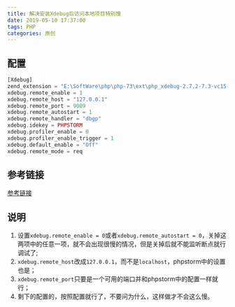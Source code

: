 ```yaml
---
title: 解决安装Xdebug后访问本地项目特别慢
date: 2019-05-10 17:37:00
tags: PHP
categories: 原创
---
```


## 配置

```php
[Xdebug]
zend_extension = "E:\SoftWare\php\php-73\ext\php_xdebug-2.7.2-7.3-vc15-nts-x86_64.dll"
xdebug.remote_enable = 1
xdebug.remote_host = "127.0.0.1"
xdebug.remote_port = 9009
xdebug.remote_autostart = 1
xdebug.remote_handler = "dbgp"
xdebug.idekey = PHPSTORM
xdebug.profiler_enable = 0
xdebug.profiler_enable_trigger = 1
xdebug.default_enable = "Off"
xdebug.remote_mode = req
```

## 参考链接

[参考链接](https://stackoverflow.com/questions/17736304/enabling-xdebug-remote-debug-makes-apache-server-very-slow)

## 说明

1.  设置`xdebug.remote_enable = 0`或者`xdebug.remote_autostart = 0`，关掉这两项中的任意一项，就不会出现很慢的情况，但是关掉后就不能监听断点就行调试了;
2. `xdebug.remote_host`改成`127.0.0.1`，而不是`localhost`，phpstorm中的设置也是；
3. `xdebug.remote_port`只要是一个可用的端口并和phpstorm中的配置一样就行；
4. 剩下的配置的，按照配置就行了，不要问为什么，这样做才不会这么慢。